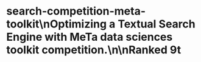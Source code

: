 # search-competition-meta-toolkit\nOptimizing a Textual Search Engine with MeTa data sciences toolkit competition.\n\nRanked 9t